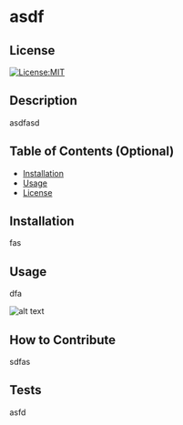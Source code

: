 
  
# asdf
  
## License
  
[![License:MIT](https://img.shields.io/badge/License-MIT-blue.svg)](https://opensource.org/licenses/MIT)

## Description

asdfasd

## Table of Contents (Optional)

- [Installation](#installation)
- [Usage](#usage)
- [License](#license)

## Installation

fas

## Usage

dfa

![alt text](assets/images/screenshot.png)

## How to Contribute

sdfas

## Tests

asfd

    